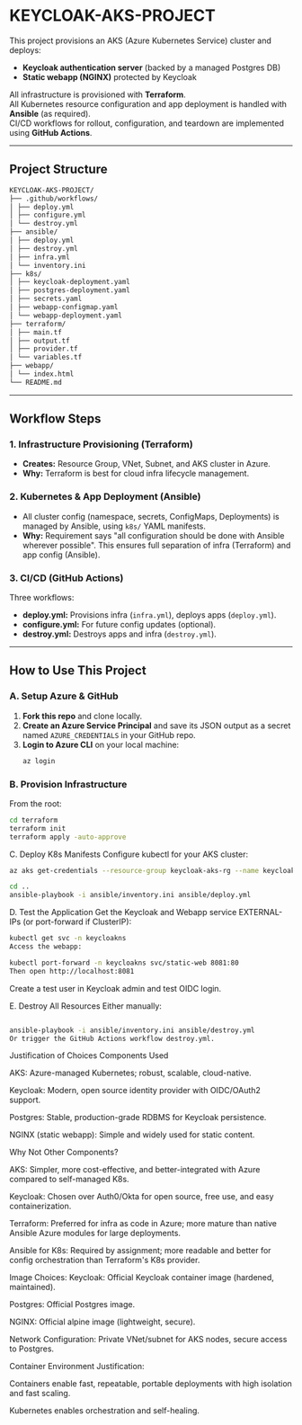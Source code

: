 # KEYCLOAK-AKS-PROJECT

This project provisions an AKS (Azure Kubernetes Service) cluster and deploys: 

- **Keycloak authentication server** (backed by a managed Postgres DB)
- **Static webapp (NGINX)** protected by Keycloak

All infrastructure is provisioned with **Terraform**.  
All Kubernetes resource configuration and app deployment is handled with **Ansible** (as required).  
CI/CD workflows for rollout, configuration, and teardown are implemented using **GitHub Actions**.

---

## Project Structure

```sh
KEYCLOAK-AKS-PROJECT/
├── .github/workflows/
│ ├── deploy.yml
│ ├── configure.yml
│ └── destroy.yml
├── ansible/
│ ├── deploy.yml
│ ├── destroy.yml
│ ├── infra.yml
│ └── inventory.ini
├── k8s/
│ ├── keycloak-deployment.yaml
│ ├── postgres-deployment.yaml
│ ├── secrets.yaml
│ ├── webapp-configmap.yaml
│ └── webapp-deployment.yaml
├── terraform/
│ ├── main.tf
│ ├── output.tf
│ ├── provider.tf
│ └── variables.tf
├── webapp/
│ └── index.html
└── README.md
```


---

## Workflow Steps

### 1. **Infrastructure Provisioning (Terraform)**
- **Creates:** Resource Group, VNet, Subnet, and AKS cluster in Azure.
- **Why:** Terraform is best for cloud infra lifecycle management.

### 2. **Kubernetes & App Deployment (Ansible)**
- All cluster config (namespace, secrets, ConfigMaps, Deployments) is managed by Ansible, using `k8s/` YAML manifests.
- **Why:** Requirement says "all configuration should be done with Ansible wherever possible". This ensures full separation of infra (Terraform) and app config (Ansible).

### 3. **CI/CD (GitHub Actions)**
Three workflows:
- **deploy.yml:** Provisions infra (`infra.yml`), deploys apps (`deploy.yml`).
- **configure.yml:** For future config updates (optional).
- **destroy.yml:** Destroys apps and infra (`destroy.yml`).

---

## How to Use This Project

### **A. Setup Azure & GitHub**
1. **Fork this repo** and clone locally.
2. **Create an Azure Service Principal** and save its JSON output as a secret named `AZURE_CREDENTIALS` in your GitHub repo.
3. **Login to Azure CLI** on your local machine:
    ```sh
    az login
    ```

### **B. Provision Infrastructure**
From the root:
```sh
cd terraform
terraform init
terraform apply -auto-approve
```


C. Deploy K8s Manifests
Configure kubectl for your AKS cluster:
```sh
az aks get-credentials --resource-group keycloak-aks-rg --name keycloakaks

cd ..
ansible-playbook -i ansible/inventory.ini ansible/deploy.yml
```


D. Test the Application
Get the Keycloak and Webapp service EXTERNAL-IPs (or port-forward if ClusterIP):
```sh
kubectl get svc -n keycloakns
Access the webapp:

kubectl port-forward -n keycloakns svc/static-web 8081:80
Then open http://localhost:8081
```

Create a test user in Keycloak admin and test OIDC login.

E. Destroy All Resources
Either manually:
```sh

ansible-playbook -i ansible/inventory.ini ansible/destroy.yml
Or trigger the GitHub Actions workflow destroy.yml.
```

Justification of Choices
Components Used

AKS: Azure-managed Kubernetes; robust, scalable, cloud-native.

Keycloak: Modern, open source identity provider with OIDC/OAuth2 support.

Postgres: Stable, production-grade RDBMS for Keycloak persistence.

NGINX (static webapp): Simple and widely used for static content.

Why Not Other Components?

AKS: Simpler, more cost-effective, and better-integrated with Azure compared to self-managed K8s.

Keycloak: Chosen over Auth0/Okta for open source, free use, and easy containerization.

Terraform: Preferred for infra as code in Azure; more mature than native Ansible Azure modules for large deployments.

Ansible for K8s: Required by assignment; more readable and better for config orchestration than Terraform's K8s provider.

Image Choices:
Keycloak: Official Keycloak container image (hardened, maintained).

Postgres: Official Postgres image.

NGINX: Official alpine image (lightweight, secure).

Network Configuration:
Private VNet/subnet for AKS nodes, secure access to Postgres.

Container Environment Justification:

Containers enable fast, repeatable, portable deployments with high isolation and fast scaling.

Kubernetes enables orchestration and self-healing.





